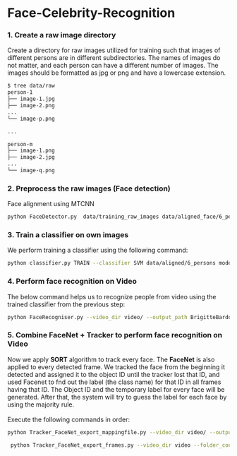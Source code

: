 # Face-Celebrity-Recognition
### 1. Create a raw image directory
Create a directory for raw images utilized for training such that images of different persons are in different subdirectories. The names of images do not matter, 
and each person can have a different number of images. The images should be formatted as jpg or png and have a lowercase extension.
```sh
$ tree data/raw
person-1
├── image-1.jpg
├── image-2.png
...
└── image-p.png

...

person-m
├── image-1.png
├── image-2.jpg
...
└── image-q.png
```
### 2. Preprocess the raw images (Face detection)
Face alignment using MTCNN
```sh
python FaceDetector.py  data/training_raw_images data/aligned_face/6_persons --image_size 182 --margin 44
```
### 3. Train a classifier on own images
We perform training a classifier using the following command:
```sh
python classifier.py TRAIN --classifier SVM data/aligned/6_persons model/20180402-114759.pb classifier/11_7_2019/svm_classifier_for_6_persons.pkl --batch_size 200
```
### 4. Perform face recognition on Video
The below command helps us to recognize people from video using the trained classifier from the previous step:
```sh
python FaceRecogniser.py --video_dir video/ --output_path BrigitteBardot_2.txt --model_path model/20180402-114759.pb --classifer_path classifier/11_7_2019/svm_classifier_for_6_persons.pkl --video_speedup 1 --folder_containing_frame data/BrigitteBardot_2
```
### 5. Combine FaceNet + Tracker to perform face recognition on Video
Now we apply **SORT** algorithm to track every face. The **FaceNet** is also applied to every detected frame. 
We tracked the face from the beginning it detected and assigned it to the object ID until the tracker lost that ID, and used Facenet to fnd out the label (the class name) for that ID in
all frames having that ID. The Object ID and the temporary label for every face will be generated. After that, the system will try to
guess the label for each face by using the majority rule.
</br>
</br>Execute the following commands in order:
```sh
python Tracker_FaceNet_export_mappingfile.py --video_dir video/ --output_path data/cluster/ --all_trackers_saved all_trackers_saved_BrigitteBardot_1.txt --obid_mapping_classnames obid_mapping_classnames_BrigitteBardot_1.txt --classifer_path classifier/11_7_2019/svm_classifier_for_6_persons.pkl --model_path model/20180402-114759.pb
```
```sh
 python Tracker_FaceNet_export_frames.py --video_dir video --folder_containing_frame data/BrigitteBardot --obid_mapping_classnames_file obid_mapping_classnames_BrigitteBardot_1.txt --output_path data/cluster --classifer_path classifier/11_7_2019/svm_classifier_for_6_persons.pkl --model_path model/20180402-114759.pb --final_output_name_frame_bounding_box BrigitteBardot_1.txt
```
